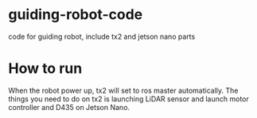 # guiding-robot-code
code for guiding robot, include tx2 and jetson nano parts

# How to run
When the robot power up, tx2 will set to ros master automatically. The things you need to do on tx2 is launching LiDAR sensor and 
launch motor controller and D435 on Jetson Nano.
